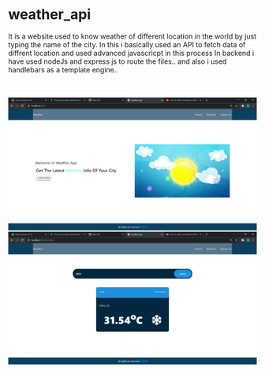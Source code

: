 # weather_api
It is a website used to know weather of different location in the world by just typing the name of the city.
In this i basically used an API to fetch data of diffrent location and used advanced javascricpt in this process
In backend i have used nodeJs and express js to route the files..
and also i used handlebars as a template engine..
<br>
<br>
<br>

<img src="public/images/weather app 1.png" width=800>
<br>
<img src="public/images/weather app 2.png" width=800>
